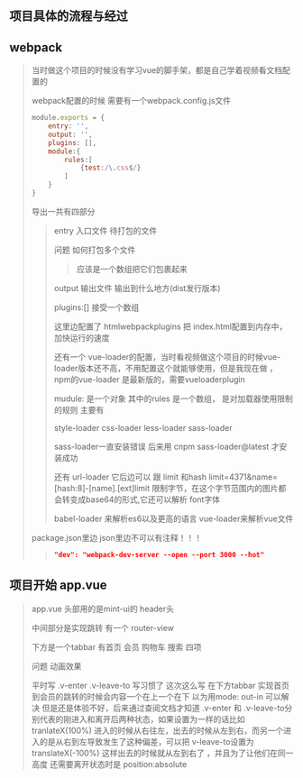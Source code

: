 ## 项目具体的流程与经过

## webpack

> 当时做这个项目的时候没有学习vue的脚手架，都是自己学着视频看文档配置的
>
> webpack配置的时候 需要有一个webpack.config.js文件
>
> ```javascript
> module.exports = {
>     entry: '',
>     output: '',
>     plugins: [],
>     module:{
>         rules:[
>             {test:/\.css$/}
>         ]
>     }
> }
> ```
>
> 
>
> 导出一共有四部分
>
> > entry  入口文件  待打包的文件
> >
> > 问题 如何打包多个文件
> >
> > > 应该是一个数组把它们包裹起来
> >
> > output  输出文件  输出到什么地方(dist发行版本)
> >
> > plugins:[]  接受一个数组  
> >
> > 这里边配置了 htmlwebpackplugins 把 index.html配置到内存中，加快运行的速度
> >
> > 还有一个 vue-loader的配置，当时看视频做这个项目的时候vue-loader版本还不高，不用配置这个就能够使用，但是我现在做 ，npm的vue-loader 是最新版的，需要vueloaderplugin 
> >
> > mudule: 是一个对象 其中的rules 是一个数组， 是对加载器使用限制的规则 主要有
> >
> > style-loader css-loader less-loader sass-loader
> >
> > sass-loader一直安装错误  后来用 cnpm sass-loader@latest 才安装成功
> >
> > 还有 url-loader 它后边可以 跟 limit 和hash
> > limit=4371&name=[hash:8]-[name].[ext]limit 
> > 限制字节，在这个字节范围内的图片都会转变成base64的形式,它还可以解析 font字体 
> >
> > babel-loader 来解析es6以及更高的语言 vue-loader来解析vue文件
>
> package.json里边   json里边不可以有注释！！！
>
> > ```json
> > "dev": "webpack-dev-server --open --port 3000 --hot"
> > ```

## 项目开始 app.vue

> app.vue 头部用的是mint-ui的 header头
>
> 中间部分是实现跳转 有一个 router-view
>
> 下方是一个tabbar 有首页 会员  购物车 搜索 四项
>
> 问题  动画效果
>
> 平时写 .v-enter .v-leave-to 写习惯了  这次这么写 在下方tabbar 实现首页到会员的跳转的时候会内容一个在上一个在下  以为用mode: out-in 可以解决 但是还是体验不好，后来通过查阅文档才知道  .v-enter 和 .v-leave-to分别代表的刚进入和离开后两种状态，如果设置为一样的话比如 tranlateX(100%) 进入的时候从右往左，出去的时候从左到右，而另一个进入的是从右到左导致发生了这种偏差，可以把 v-leave-to设置为translateX(-100%) 这样出去的时候就从左到右了 ，并且为了让他们在同一高度 还需要离开状态时是 position:absolute